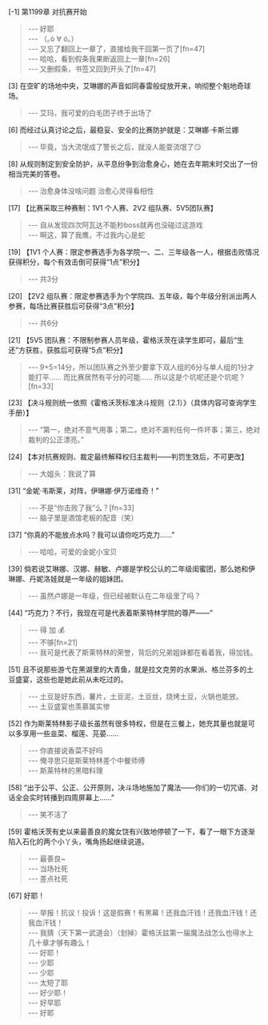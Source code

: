 
[-1] 第1199章 对抗赛开始
>--- 好耶<br>
>--- （｡ò ∀ ó｡）<br>
>--- 又忘了翻回上一章了，直接给我干回第一页了[fn=47]<br>
>--- 哈哈，看到假条我果断返回上一章[fn=26]<br>
>--- 又删假条，书签又回到开头了[fn=47]<br>

[3] 在空旷的场地中央，艾琳娜的声音如同春雷般绽放开来，响彻整个魁地奇球场。
>--- 艾玛，我可爱的白毛团子终于出场了<br>

[6] 而经过认真讨论之后，最稳妥、安全的比赛防护就是：艾琳娜·卡斯兰娜
>--- 毕竟，当大流氓成了警长之后，就没人能耍流氓了😏<br>

[8] 从规则制定到安全防护，从平息纷争到治愈身心，她在去年期末时交出了一份相当完美的答卷。
>--- 治愈身体没啥问题 治愈心灵得看相性<br>

[17] 【比赛采取三种赛制：1V1 个人赛、2V2 组队赛、5V5团队赛】
>--- 自从发现四次阿瓦达不能秒boss就再也没碰过这游戏<br>
>--- 啊这，算了我鹰，不过我内心是蛇<br>

[19] 【1V1 个人赛：限定参赛选手为各学院一、二、三年级各一人，根据击败情况获得积分，每个有效击倒可获得“1点”积分】
>--- 共3分<br>

[20] 【2V2 组队赛：限定参赛选手为个学院四、五年级，每个年级分别派出两人参赛，每场比赛获胜后可获得“3点”积分】
>--- 共6分<br>

[21] 【5V5 团队赛：不限制参赛人员年级，霍格沃茨在读学生即可，最后“生还”方获胜，获胜后可获得“5点”积分】
>--- 9+5=14分，所以团队赛之外至少要拿下双人组的6分与单人组的1分才能打平……
而比赛居然有平分的可能……
所以这是个坑呢还是个坑呢？[fn=33]<br>

[23] 【决斗规则统一依照《霍格沃茨标准决斗规则（2.1）》（具体内容可查询学生手册）】
>--- “第一，绝对不意气用事；第二，绝对不漏判任何一件坏事；第三，绝对裁判的公正漂亮。”<br>

[24] 【本对抗赛规则、裁定最终解释权归主裁判——判罚生效后，不可更改】
>--- 大姐头：我说了算<br>

[31] “金妮·韦斯莱，对阵，伊琳娜·伊万诺维奇！”
>--- 不是“你击败了我”么？[fn=33]<br>
>--- 脑子里是酒馆老板的配音（笑）<br>

[37] “你真的不能放点水吗？我可以请你吃巧克力……”
>--- 哈哈，可爱的金妮小宝贝<br>

[39] 倘若说艾琳娜、汉娜、赫敏、卢娜是学校公认的二年级闺蜜团，那么她和伊琳娜、丹妮洛娃就是一年级的姐妹团。
>--- 虽然卢娜是一年级，但已经被默认在二年级里了吗？<br>

[44] “巧克力？不行，我现在可是代表着斯莱特林学院的尊严——”
>--- 得 加 💰<br>
>--- 不够[fn=21]<br>
>--- 我可是代表了斯莱特林的荣誉，背后的兄弟姐妹都在看着我，得加钱。<br>

[51] 且不说那些游弋在黑湖里的大青鱼，就是拉文克劳的水果派、格兰芬多的土豆盛宴，这些也是她此前从未吃过的。
>--- 土豆是好东西，薯片，土豆泥，土豆丝，烧烤土豆，火锅也能放。<br>
>--- 土豆盛宴也羡慕属实惨<br>

[52] 作为斯莱特林影子级长虽然有很多特权，但是在三餐上，她充其量也就是可以多享用一些韭菜、榴莲、芫荽……
>--- 你直接说香菜不好吗<br>
>--- 俺寻思只是斯莱特林差个中餐师傅<br>
>--- 斯莱特林的黑暗料理<br>

[58] “出于公平、公正、公开原则，决斗场地施加了魔法——你们的一切咒语、对话全会实时转播到四周屏幕上……”
>--- 笑不活了<br>

[59] 霍格沃茨有史以来最善良的魔女饶有兴致地停顿了一下，看了一眼下方逐渐陷入石化的两个小丫头，嘴角扬起继续说道。
>--- 最善良~<br>
>--- 当场社死<br>
>--- 差点社死<br>

[67] 好耶！
>--- 举报！抗议！投诉！这是假赛！有黑幕！还我血汗钱！还我血汗钱！还我血汗钱！<br>
>--- 我猜（天下第一武道会）（划掉）霍格沃兹第一届魔法战怎么也得水上几十章才够有趣么！<br>
>--- 好耶！<br>
>--- 少耶<br>
>--- 少耶<br>
>--- 太短了耶<br>
>--- 好少耶！<br>
>--- 好早耶<br>
>--- 好耶<br>
